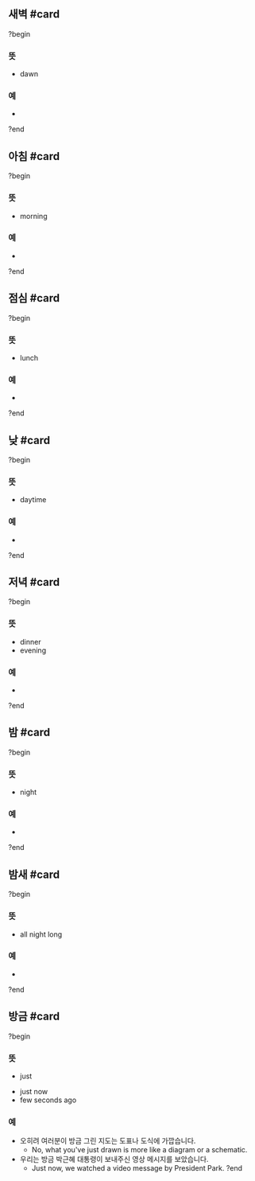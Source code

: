 ## 새벽 #card
?begin
### 뜻
- dawn
### 예
-
?end
<!--SR:!2025-07-20,133,258-->

## 아침 #card
?begin
### 뜻
- morning
### 예
-
?end
<!--SR:!2025-12-13,313,290-->

## 점심 #card
?begin
### 뜻
- lunch
### 예
-
?end
<!--SR:!2025-11-12,228,278-->

## 낮 #card
?begin
### 뜻
- daytime
### 예
-
?end
<!--SR:!2025-04-10,121,292-->


## 저녁 #card
?begin
### 뜻
- dinner
- evening
### 예
-
?end
<!--SR:!2025-05-31,116,255-->

## 밤 #card
?begin
### 뜻
- night
### 예
-
?end
<!--SR:!2025-06-25,176,315-->

## 밤새 #card
?begin
### 뜻
- all night long
### 예
-
?end
<!--SR:!2025-05-18,70,243-->

## 방금 #card
?begin
### 뜻
* just
- just now
- few seconds ago
### 예
- 오히려 여러분이 방금 그린 지도는 도표나 도식에 가깝습니다.
	- No, what you've just drawn is more like a diagram or a schematic.
- 우리는 방금 박근혜 대통령이 보내주신 영상 메시지를 보았습니다.
	- Just now, we watched a video message by President Park.
?end
<!--SR:!2025-07-31,124,263-->

